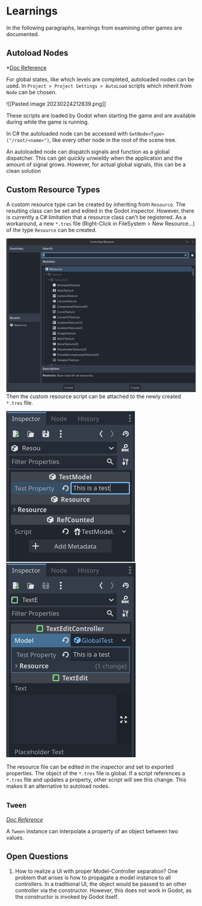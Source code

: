 # Learnings

In the following paragraphs, learnings from examining other games are documented.

## Autoload Nodes
*[Doc Reference](https://docs.godotengine.org/en/stable/tutorials/scripting/singletons_autoload.html)

For global states, like which levels are completed, autoloaded nodes can be used. 
In `Project > Project Settings > AutoLoad` scripts which inherit from `Node` can be chosen. 

![[Pasted image 20230224212839.png]]

These scripts are loaded by Godot when starting the game and are available during while the game is running.

In C# the autoloaded node can be accessed with `GetNode<Type>("/root/<name>")`, like every other node in the root of the scene tree.

An autoloaded node can dispatch signals and function as a global dispatcher. This can get quickly unwieldy when the application and the amount of signal grows. However, for actual global signals, this can be a clean solution

## Custom Resource Types
A custom resource type can be created by inheriting from `Resource`. The resulting class can be set and edited in the Godot inspector. 
However, there is currently a C# limitation that a resource class can't be registered.
As a workaround, a new `*.tres` file (Right-Click in FileSystem > New Resource...) of the type `Resource` can be created. 

![](res/create_new_resource.png) 
Then the custom resource script can be attached to the newly created `*.tres` file.

![](res/Pasted%20image%2020230224231412.png)![](res/Pasted%20image%2020230224231540.png)

The resource file can be edited in the inspector and set to exported properties. The object of the `*.tres` file is global. If a script references a `*.tres` file and updates a property, other script will see this change. This makes it an alternative to autoload nodes.


## `Tween`
*[Doc Reference](https://docs.godotengine.org/en/stable/classes/class_tween.html)*

A `Tween` instance can interpolate a property of an object between two values.
## Open Questions
1. How to realize a UI with proper Model-Controller separation?
   One problem that arises is how to propagate a model instance to all controllers. In a traditional UI, the object would be passed to an other controller via the constructor. However, this does not work in Godot, as the constructor is invoked by Godot itself.